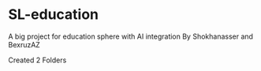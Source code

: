# SL-education
A big project for education sphere with AI integration By Shokhanasser and BexruzAZ

Created 2 Folders